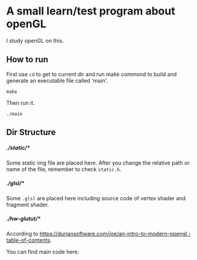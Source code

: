 # A small learn/test program about openGL

I study openGL on this.

## How to run

First use `cd` to get to current dir and run make commond to build and generate an executable file called 'main'.

`make`

Then run it.

`./main`

## Dir Structure

##### ./static/*

Some static img file are placed here. After you change the relative path or name of the file, remember to check `static.h`.

##### ./glsl/*

Some `.glsl` are placed here including source code of vertex shader and fragment shader.

##### ./hw-glutut/*

According to https://duriansoftware.com/joe/an-intro-to-modern-opengl.-table-of-contents.

You can find main code here.
